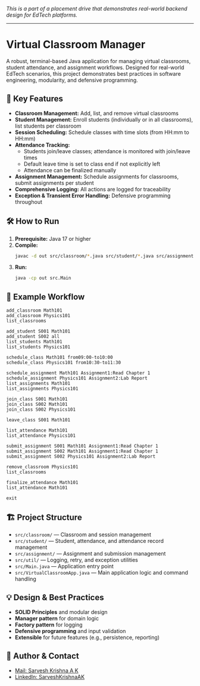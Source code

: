 *This is a part of a placement drive that demonstrates real-world backend design for EdTech platforms.*

---

# Virtual Classroom Manager

A robust, terminal-based Java application for managing virtual classrooms, student attendance, and assignment workflows. Designed for real-world EdTech scenarios, this project demonstrates best practices in software engineering, modularity, and defensive programming.

## 🚀 Key Features
- **Classroom Management:** Add, list, and remove virtual classrooms
- **Student Management:** Enroll students (individually or in all classrooms), list students per classroom
- **Session Scheduling:** Schedule classes with time slots (from HH:mm to HH:mm)
- **Attendance Tracking:**
  - Students join/leave classes; attendance is monitored with join/leave times
  - Default leave time is set to class end if not explicitly left
  - Attendance can be finalized manually
- **Assignment Management:** Schedule assignments for classrooms, submit assignments per student
- **Comprehensive Logging:** All actions are logged for traceability
- **Exception & Transient Error Handling:** Defensive programming throughout

## 🛠️ How to Run
1. **Prerequisite:** Java 17 or higher
2. **Compile:**
   ```sh
   javac -d out src/classroom/*.java src/student/*.java src/assignment/*.java src/util/*.java src/*.java
   ```
3. **Run:**
   ```sh
   java -cp out src.Main
   ```

## 📝 Example Workflow
```
add_classroom Math101
add_classroom Physics101
list_classrooms

add_student S001 Math101
add_student S002 all
list_students Math101
list_students Physics101

schedule_class Math101 from09:00-to10:00
schedule_class Physics101 from10:30-to11:30

schedule_assignment Math101 Assignment1:Read Chapter 1
schedule_assignment Physics101 Assignment2:Lab Report
list_assignments Math101
list_assignments Physics101

join_class S001 Math101
join_class S002 Math101
join_class S002 Physics101

leave_class S001 Math101

list_attendance Math101
list_attendance Physics101

submit_assignment S001 Math101 Assignment1:Read Chapter 1
submit_assignment S002 Math101 Assignment1:Read Chapter 1
submit_assignment S002 Physics101 Assignment2:Lab Report

remove_classroom Physics101
list_classrooms

finalize_attendance Math101
list_attendance Math101

exit
```

## 🏗️ Project Structure
- `src/classroom/` — Classroom and session management
- `src/student/` — Student, attendance, and attendance record management
- `src/assignment/` — Assignment and submission management
- `src/util/` — Logging, retry, and exception utilities
- `src/Main.java` — Application entry point
- `src/VirtualClassroomApp.java` — Main application logic and command handling

## 💡 Design & Best Practices
- **SOLID Principles** and modular design
- **Manager pattern** for domain logic
- **Factory pattern** for logging
- **Defensive programming** and input validation
- **Extensible** for future features (e.g., persistence, reporting)

## 👤 Author & Contact
- [Mail: Sarvesh Krishna A K](mailto:sarveshkrishnaak@gmail.com)
- [LinkedIn: SarveshKrishnaAK](https://www.linkedin.com/in/sarveshkrishnaak)


